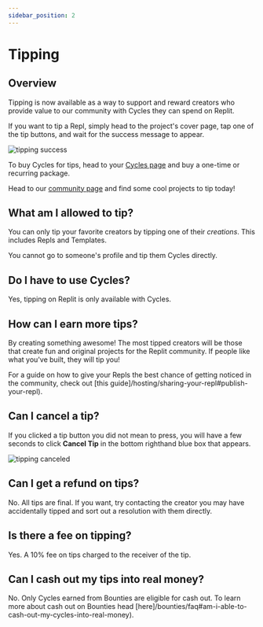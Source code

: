 ```yaml
---
sidebar_position: 2
---
```


# Tipping

## Overview

Tipping is now available as a way to support and reward creators who provide value to our community with Cycles they can spend on Replit.

If you want to tip a Repl, simply head to the project's cover page, tap one of the tip buttons, and wait for the success message to appear.

<img
  src="https://replit-docs-images.util.repl.co/images/tipping/tipping-accept.gif"
  alt="tipping success"
/>

To buy Cycles for tips, head to your [Cycles page](https://replit.com/cycles) and buy a one-time or recurring package.

Head to our [community page](https://replit.com/community/all) and find some cool projects to tip today!

## What am I allowed to tip?

You can only tip your favorite creators by tipping one of their _creations_. This includes Repls and Templates.

You cannot go to someone's profile and tip them Cycles directly.

## Do I have to use Cycles?

Yes, tipping on Replit is only available with Cycles.

## How can I earn more tips?

By creating something awesome! The most tipped creators will be those that create fun and original projects for the Replit community. If people like what you've built, they will tip you!

For a guide on how to give your Repls the best chance of getting noticed in the community, check out [this guide]/hosting/sharing-your-repl#publish-your-repl).

## Can I cancel a tip?

If you clicked a tip button you did not mean to press, you will have a few seconds to click **Cancel Tip** in the bottom righthand blue box that appears.

<img
  src="https://replit-docs-images.util.repl.co/images/tipping/tipping-canceled.gif"
  alt="tipping canceled"
/>

## Can I get a refund on tips?

No. All tips are final. If you want, try contacting the creator you may have accidentally tipped and sort out a resolution with them directly.

## Is there a fee on tipping?

Yes. A 10% fee on tips charged to the receiver of the tip.

## Can I cash out my tips into real money?

No. Only Cycles earned from Bounties are eligible for cash out. To learn more about cash out on Bounties head [here]/bounties/faq#am-i-able-to-cash-out-my-cycles-into-real-money).
